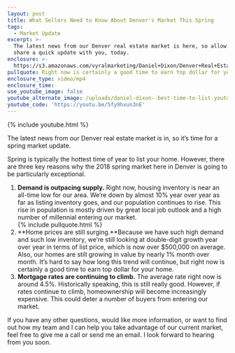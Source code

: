 ```yaml
---
layout: post
title: What Sellers Need to Know About Denver's Market This Spring
tags:
  - Market Update
excerpt: >-
  The latest news from our Denver real estate market is here, so allow me to
  share a quick update with you, today.
enclosure: >-
  https://s3.amazonaws.com/vyralmarketing/Daniel+Dixon/Denver+Real+Estate-+Is+Now+the+Best+Time+to+List+in+Denver%253F.mp4
pullquote: Right now is certainly a good time to earn top dollar for your home.
enclosure_type: video/mp4
enclosure_time:
use_youtube_image: false
youtube_alternate_image: /uploads/daniel-dixon--best-time-to-list-youtube.jpg
youtube_code: 'https://youtu.be/5fy9hxun3nE'
---
```


{% include youtube.html %}

The latest news from our Denver real estate market is in, so it’s time for a spring market update.

Spring is typically the hottest time of year to list your home. However, there are three key reasons why the 2018 spring market here in Denver is going to be particularly exceptional.

1. **Demand is outpacing supply.** Right now, housing inventory is near an all-time low for our area. We’re down by almost 10% year over year as far as listing inventory goes, and our population continues to rise. This rise in population is mostly driven by great local job outlook and a high number of millennial entering our market.<br>{% include pullquote.html %}
2. **Home prices are still surging.**Because we have such high demand and such low inventory, we’re still looking at double-digit growth year over year in terms of list price, which is now over $500,000 on average. Also, our homes are still growing in value by nearly 1% month over month. It’s hard to say how long this trend will continue, but right now is certainly a good time to earn top dollar for your home.
3. **Mortgage rates are continuing to climb.** The average rate right now is around 4.5%. Historically speaking, this is still really good. However, if rates continue to climb, homeownership will become increasingly expensive. This could deter a number of buyers from entering our market.

If you have any other questions, would like more information, or want to find out how my team and I can help you take advantage of our current market, feel free to give me a call or send me an email. I look forward to hearing from you soon.<br>